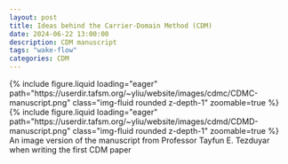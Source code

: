 ```yaml
---
layout: post
title: Ideas behind the Carrier-Domain Method (CDM)
date: 2024-06-22 13:00:00
description: CDM manuscript
tags: "wake-flow"
categories: CDM
---
```


<div class="row mt-3">
    <div class="col-sm-6 mt-3 mt-md-0">
        {% include figure.liquid loading="eager" path="https://userdir.tafsm.org/~yliu/website/images/cdmc/CDMC-manuscript.png" class="img-fluid rounded z-depth-1" zoomable=true %}
    </div>
        <div class="col-sm-6 mt-3 mt-md-0">
        {% include figure.liquid loading="eager" path="https://userdir.tafsm.org/~yliu/website/images/cdmd/CDMD-manuscript.png" class="img-fluid rounded z-depth-1" zoomable=true %}
    </div>
</div>
<div class="caption">
    An image version of the manuscript from Professor Tayfun E. Tezduyar when writing the first CDM paper
</div>

